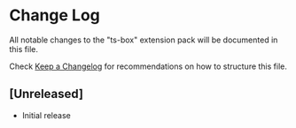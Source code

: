 # Change Log

All notable changes to the "ts-box" extension pack will be documented in this file.

Check [Keep a Changelog](http://keepachangelog.com/) for recommendations on how to structure this file.

## [Unreleased]

- Initial release
